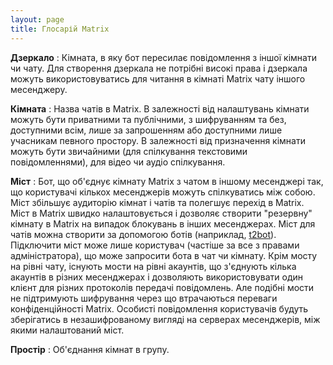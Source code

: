 ```yaml
---
layout: page
title: Глосарій Matrix
---
```

**Дзеркало** 
:  Кімната, в яку бот пересилає повідомлення з іншої кімнати чи чату. Для створення дзеркала не потрібні високі права і дзеркала можуть використовуватись для читання в кімнаті Matrix чату іншого месенджеру.

**Кімната** 
:  Назва чатів в Matrix. В залежності від налаштувань кімнати можуть бути приватними та публічними, з шифруванням та без, доступними всім, лише за запрошенням або доступними лише учасникам певного простору. В залежності від призначення кімнати можуть бути звичайними (для спілкування текстовими повідомленнями), для відео чи аудіо спілкування.

**Міст**
:  Бот, що об'єднує кімнату Matrix з чатом в іншому месенджері так, що користувачі кількох месенджерів можуть спілкуватись між собою. Міст збільшує аудиторію кімнат і чатів та полегшує перехід в Matrix. Міст в Matrix швидко налаштовується і дозволяє створити "резервну" кімнату в Matrix на випадок блокувань в інших месенджерах. Міст для чатів можна створити за допомогою ботів (наприклад, [t2bot](https://t2bot.io/)). Підключити міст може лише користувач (частіше за все з правами адміністратора), що може запросити бота в чат чи кімнату. Крім мосту на рівні чату, існують мости на рівні акаунтів, що з'єднують кілька акаунтів в різних месенджерах і дозволяють використовувати один клієнт для різних протоколів передачі повідомлень. Але подібні мости не підтримують шифрування через що втрачаються переваги конфіденційності Matrix. Особисті повідомлення користувачів будуть зберігатись в незашифрованому вигляді на серверах месенджерів, між якими налаштований міст.

**Простір**
:  Об'єднання кімнат в групу.
